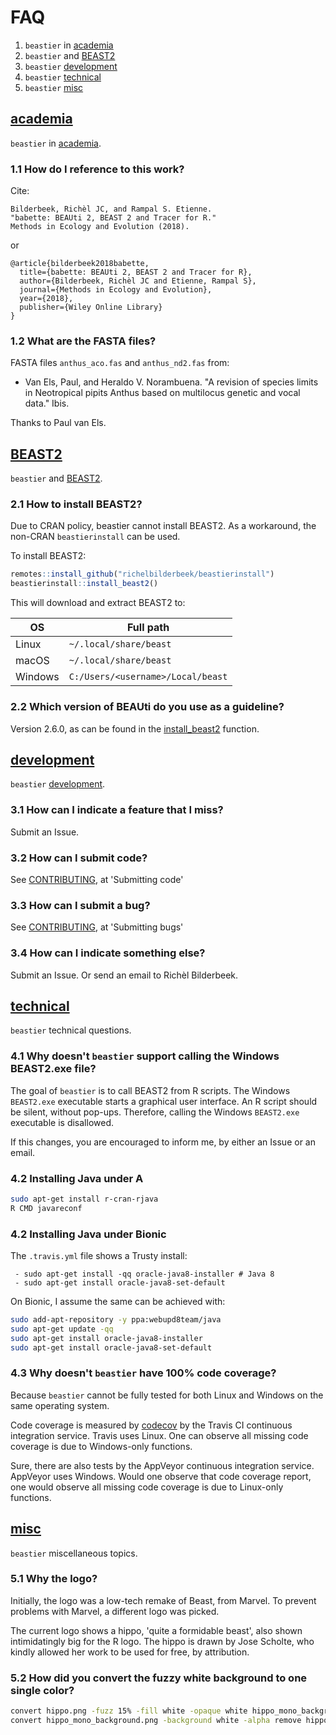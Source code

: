 # FAQ

 1. `beastier` in [academia](#academia)
 2. `beastier` and [BEAST2](#beast2)
 3. `beastier` [development](#development)
 4. `beastier` [technical](#technical)
 5. `beastier` [misc](#misc)

## [academia](#academia)

`beastier` in [academia](#academia).

### 1.1 How do I reference to this work?

Cite:

```text
Bilderbeek, Richèl JC, and Rampal S. Etienne. 
"babette: BEAUti 2, BEAST 2 and Tracer for R." 
Methods in Ecology and Evolution (2018).
```

or

```text
@article{bilderbeek2018babette,
  title={babette: BEAUti 2, BEAST 2 and Tracer for R},
  author={Bilderbeek, Richèl JC and Etienne, Rampal S},
  journal={Methods in Ecology and Evolution},
  year={2018},
  publisher={Wiley Online Library}
}
```

### 1.2 What are the FASTA files?

FASTA files `anthus_aco.fas` and `anthus_nd2.fas` from:

* Van Els, Paul, and Heraldo V. Norambuena.
  "A revision of species limits in Neotropical pipits Anthus
  based on multilocus genetic and vocal data." Ibis.

Thanks to Paul van Els.

## [BEAST2](#beast2)

`beastier` and [BEAST2](#beast2).

### 2.1 How to install BEAST2?

Due to CRAN policy, beastier cannot install BEAST2.
As a workaround, the non-CRAN `beastierinstall` can be used.

To install BEAST2:

```r
remotes::install_github("richelbilderbeek/beastierinstall")
beastierinstall::install_beast2()
```

This will download and extract BEAST2 to:

OS     |Full path
-------|----------------------------------
Linux  |`~/.local/share/beast`
macOS  |`~/.local/share/beast`
Windows|`C:/Users/<username>/Local/beast`

### 2.2 Which version of BEAUti do you use as a guideline?

Version 2.6.0, as can be found in the
[install_beast2](https://github.com/ropensci/beastier/blob/master/R/install_beast2.R)
function.

## [development](#development)

`beastier` [development](#development).

### 3.1 How can I indicate a feature that I miss?

Submit an Issue.

### 3.2 How can I submit code?

See [CONTRIBUTING](../CONTRIBUTING.md), at 'Submitting code'

### 3.3 How can I submit a bug?

See [CONTRIBUTING](../CONTRIBUTING.md), at 'Submitting bugs'

### 3.4 How can I indicate something else?

Submit an Issue. Or send an email to Richèl Bilderbeek.

## [technical](#technical)

`beastier` technical questions.

### 4.1 Why doesn't `beastier` support calling the Windows BEAST2.exe file?

The goal of `beastier` is to call BEAST2 from R scripts.
The Windows `BEAST2.exe` executable starts a graphical user interface.
An R script should be silent, without pop-ups.
Therefore, calling the Windows `BEAST2.exe` executable is disallowed.

If this changes, you are encouraged to inform me, by either an Issue
or an email.

### 4.2 Installing Java under A

```bash
sudo apt-get install r-cran-rjava
R CMD javareconf
```

### 4.2 Installing Java under Bionic

The `.travis.yml` file shows a Trusty install:

```text
 - sudo apt-get install -qq oracle-java8-installer # Java 8
 - sudo apt-get install oracle-java8-set-default
```

On Bionic, I assume the same can be achieved with:

```bash
sudo add-apt-repository -y ppa:webupd8team/java 
sudo apt-get update -qq
sudo apt-get install oracle-java8-installer
sudo apt-get install oracle-java8-set-default
```

### 4.3 Why doesn't `beastier` have 100% code coverage?

Because `beastier` cannot be fully tested for both
Linux and Windows on the same operating system.

Code coverage is measured by
[codecov](https://codecov.io/gh/ropensci/beastier/tree/master/R)
by the Travis CI continuous integration service.
Travis uses Linux.
One can observe all missing code coverage is due to Windows-only functions.

Sure, there are also tests by the AppVeyor continuous integration service.
AppVeyor uses Windows. Would one observe that code coverage report,
one would observe all missing code coverage is due to Linux-only functions.

## [misc](#misc)

`beastier` miscellaneous topics.

### 5.1 Why the logo?

Initially, the logo was a low-tech remake of Beast, from Marvel.
To prevent problems with Marvel, a different logo was picked.

The current logo shows a hippo, 'quite a formidable beast', also shown
intimidatingly big for the R logo.
The hippo is drawn by Jose Scholte, who kindly allowed her work to
be used for free, by attribution.

### 5.2 How did you convert the fuzzy white background to one single color?

```bash
convert hippo.png -fuzz 15% -fill white -opaque white hippo_mono_background.png
convert hippo_mono_background.png -background white -alpha remove hippo_mono_background_2.png
```
